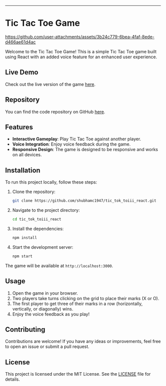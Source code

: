 ---

# Tic Tac Toe Game

https://github.com/user-attachments/assets/3b24c779-6bea-4faf-8ede-d466ae61d4ac

Welcome to the Tic Tac Toe Game! This is a simple Tic Tac Toe game built using React with an added voice feature for an enhanced user experience.

## Live Demo

Check out the live version of the game [here](https://tictaktoiii.vercel.app/).

## Repository

You can find the code repository on GitHub [here](https://github.com/shubhamc1947/tic_tok_toiii_react).

## Features

- **Interactive Gameplay**: Play Tic Tac Toe against another player.
- **Voice Integration**: Enjoy voice feedback during the game.
- **Responsive Design**: The game is designed to be responsive and works on all devices.

## Installation

To run this project locally, follow these steps:

1. Clone the repository:
    ```sh
    git clone https://github.com/shubhamc1947/tic_tok_toiii_react.git
    ```
2. Navigate to the project directory:
    ```sh
    cd tic_tok_toiii_react
    ```
3. Install the dependencies:
    ```sh
    npm install
    ```
4. Start the development server:
    ```sh
    npm start
    ```

The game will be available at `http://localhost:3000`.

## Usage

1. Open the game in your browser.
2. Two players take turns clicking on the grid to place their marks (X or O).
3. The first player to get three of their marks in a row (horizontally, vertically, or diagonally) wins.
4. Enjoy the voice feedback as you play!

## Contributing

Contributions are welcome! If you have any ideas or improvements, feel free to open an issue or submit a pull request.

## License

This project is licensed under the MIT License. See the [LICENSE](LICENSE) file for details.
